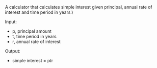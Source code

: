 A calculator that calculates simple interest given principal, annual rate of interest and time period in years.\

Input:
   * p, principal amount
   * t, time period in years
   * r, annual rate of interest

Output:
   * simple interest = p*t*r
